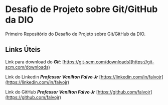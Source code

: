 # Desafio de Projeto sobre Git/GitHub da DIO
Primeiro Repositório do Desafio de Projeto sobre Git/GitHub da DIO.

## Links Úteis

Link para download do ***Git***: [https://git-scm.com/downloads](https://git-scm.com/downloads) 

Link do Linkedin ***Professor Venilton Falvo Jr*** [https://linkedin.com/in/falvojr](https://linkedin.com/in/falvojr)

Link do GitHub  ***Professor Venilton Falvo Jr*** [https://github.com/falvojr](https://github.com/falvojr)
